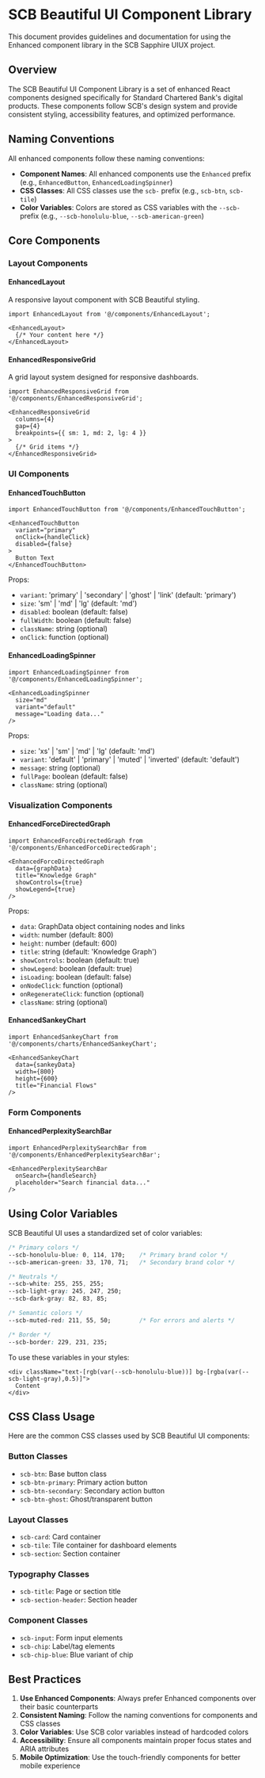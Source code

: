# SCB Beautiful UI Component Library

This document provides guidelines and documentation for using the Enhanced component library in the SCB Sapphire UIUX project.

## Overview

The SCB Beautiful UI Component Library is a set of enhanced React components designed specifically for Standard Chartered Bank's digital products. These components follow SCB's design system and provide consistent styling, accessibility features, and optimized performance.

## Naming Conventions

All enhanced components follow these naming conventions:

- **Component Names**: All enhanced components use the `Enhanced` prefix (e.g., `EnhancedButton`, `EnhancedLoadingSpinner`)
- **CSS Classes**: All CSS classes use the `scb-` prefix (e.g., `scb-btn`, `scb-tile`)
- **Color Variables**: Colors are stored as CSS variables with the `--scb-` prefix (e.g., `--scb-honolulu-blue`, `--scb-american-green`)

## Core Components

### Layout Components

#### EnhancedLayout

A responsive layout component with SCB Beautiful styling.

```tsx
import EnhancedLayout from '@/components/EnhancedLayout';

<EnhancedLayout>
  {/* Your content here */}
</EnhancedLayout>
```

#### EnhancedResponsiveGrid

A grid layout system designed for responsive dashboards.

```tsx
import EnhancedResponsiveGrid from '@/components/EnhancedResponsiveGrid';

<EnhancedResponsiveGrid
  columns={4}
  gap={4}
  breakpoints={{ sm: 1, md: 2, lg: 4 }}
>
  {/* Grid items */}
</EnhancedResponsiveGrid>
```

### UI Components

#### EnhancedTouchButton

```tsx
import EnhancedTouchButton from '@/components/EnhancedTouchButton';

<EnhancedTouchButton 
  variant="primary"
  onClick={handleClick}
  disabled={false}
>
  Button Text
</EnhancedTouchButton>
```

Props:
- `variant`: 'primary' | 'secondary' | 'ghost' | 'link' (default: 'primary')
- `size`: 'sm' | 'md' | 'lg' (default: 'md')
- `disabled`: boolean (default: false)
- `fullWidth`: boolean (default: false)
- `className`: string (optional)
- `onClick`: function (optional)

#### EnhancedLoadingSpinner

```tsx
import EnhancedLoadingSpinner from '@/components/EnhancedLoadingSpinner';

<EnhancedLoadingSpinner 
  size="md"
  variant="default"
  message="Loading data..."
/>
```

Props:
- `size`: 'xs' | 'sm' | 'md' | 'lg' (default: 'md')
- `variant`: 'default' | 'primary' | 'muted' | 'inverted' (default: 'default')
- `message`: string (optional)
- `fullPage`: boolean (default: false)
- `className`: string (optional)

### Visualization Components

#### EnhancedForceDirectedGraph

```tsx
import EnhancedForceDirectedGraph from '@/components/EnhancedForceDirectedGraph';

<EnhancedForceDirectedGraph
  data={graphData}
  title="Knowledge Graph"
  showControls={true}
  showLegend={true}
/>
```

Props:
- `data`: GraphData object containing nodes and links
- `width`: number (default: 800)
- `height`: number (default: 600)
- `title`: string (default: 'Knowledge Graph')
- `showControls`: boolean (default: true)
- `showLegend`: boolean (default: true)
- `isLoading`: boolean (default: false)
- `onNodeClick`: function (optional)
- `onRegenerateClick`: function (optional)
- `className`: string (optional)

#### EnhancedSankeyChart

```tsx
import EnhancedSankeyChart from '@/components/charts/EnhancedSankeyChart';

<EnhancedSankeyChart
  data={sankeyData}
  width={800}
  height={600}
  title="Financial Flows"
/>
```

### Form Components

#### EnhancedPerplexitySearchBar

```tsx
import EnhancedPerplexitySearchBar from '@/components/EnhancedPerplexitySearchBar';

<EnhancedPerplexitySearchBar 
  onSearch={handleSearch}
  placeholder="Search financial data..."
/>
```

## Using Color Variables

SCB Beautiful UI uses a standardized set of color variables:

```css
/* Primary colors */
--scb-honolulu-blue: 0, 114, 170;    /* Primary brand color */
--scb-american-green: 33, 170, 71;   /* Secondary brand color */

/* Neutrals */
--scb-white: 255, 255, 255;
--scb-light-gray: 245, 247, 250;
--scb-dark-gray: 82, 83, 85;

/* Semantic colors */
--scb-muted-red: 211, 55, 50;        /* For errors and alerts */

/* Border */
--scb-border: 229, 231, 235;
```

To use these variables in your styles:

```tsx
<div className="text-[rgb(var(--scb-honolulu-blue))] bg-[rgba(var(--scb-light-gray),0.5)]">
  Content
</div>
```

## CSS Class Usage

Here are the common CSS classes used by SCB Beautiful UI components:

### Button Classes

- `scb-btn`: Base button class
- `scb-btn-primary`: Primary action button
- `scb-btn-secondary`: Secondary action button
- `scb-btn-ghost`: Ghost/transparent button

### Layout Classes

- `scb-card`: Card container
- `scb-tile`: Tile container for dashboard elements
- `scb-section`: Section container

### Typography Classes

- `scb-title`: Page or section title
- `scb-section-header`: Section header

### Component Classes

- `scb-input`: Form input elements
- `scb-chip`: Label/tag elements
- `scb-chip-blue`: Blue variant of chip

## Best Practices

1. **Use Enhanced Components**: Always prefer Enhanced components over their basic counterparts
2. **Consistent Naming**: Follow the naming conventions for components and CSS classes
3. **Color Variables**: Use SCB color variables instead of hardcoded colors
4. **Accessibility**: Ensure all components maintain proper focus states and ARIA attributes
5. **Mobile Optimization**: Use the touch-friendly components for better mobile experience